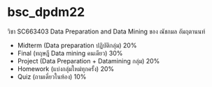 # bsc_dpdm22
วิชา SC663403 Data Preparation and Data Mining ของ ณัชกมล อัมฤตานนท์

- Midterm (Data preparation ปฏิบัติกลุ่ม)           20% 
- Final (ทฤษฎี Data mining คนเดียว)              30%
- Project (Data Preparation + Datamining กลุ่ม)  20%
- Homework (แบ่งกลุ่มใหม่ทุกครั้ง)                    20%
- Quiz (ถามเดี่ยวในห้อง)                           10%
